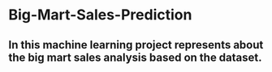 # Big-Mart-Sales-Prediction
## In this machine learning project represents about the big mart sales analysis based on the dataset.
